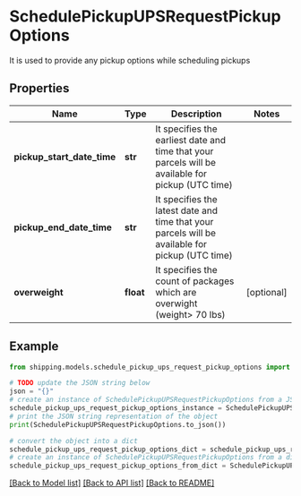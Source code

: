 # SchedulePickupUPSRequestPickupOptions

It is used to provide any pickup options while scheduling pickups

## Properties

Name | Type | Description | Notes
------------ | ------------- | ------------- | -------------
**pickup_start_date_time** | **str** | It specifies the earliest date and time that your parcels will be available for pickup (UTC time) | 
**pickup_end_date_time** | **str** | It specifies the latest date and time that your parcels will be available for pickup (UTC time) | 
**overweight** | **float** | It specifies the count of packages which are overwight (weight&gt; 70 lbs) | [optional] 

## Example

```python
from shipping.models.schedule_pickup_ups_request_pickup_options import SchedulePickupUPSRequestPickupOptions

# TODO update the JSON string below
json = "{}"
# create an instance of SchedulePickupUPSRequestPickupOptions from a JSON string
schedule_pickup_ups_request_pickup_options_instance = SchedulePickupUPSRequestPickupOptions.from_json(json)
# print the JSON string representation of the object
print(SchedulePickupUPSRequestPickupOptions.to_json())

# convert the object into a dict
schedule_pickup_ups_request_pickup_options_dict = schedule_pickup_ups_request_pickup_options_instance.to_dict()
# create an instance of SchedulePickupUPSRequestPickupOptions from a dict
schedule_pickup_ups_request_pickup_options_from_dict = SchedulePickupUPSRequestPickupOptions.from_dict(schedule_pickup_ups_request_pickup_options_dict)
```
[[Back to Model list]](../README.md#documentation-for-models) [[Back to API list]](../README.md#documentation-for-api-endpoints) [[Back to README]](../README.md)


